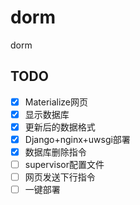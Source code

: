 # dorm
dorm

## TODO
- [x] Materialize网页
- [x] 显示数据库
- [x] 更新后的数据格式
- [x] Django+nginx+uwsgi部署
- [x] 数据库删除指令
- [ ] supervisor配置文件
- [ ] 网页发送下行指令
- [ ] 一键部署
